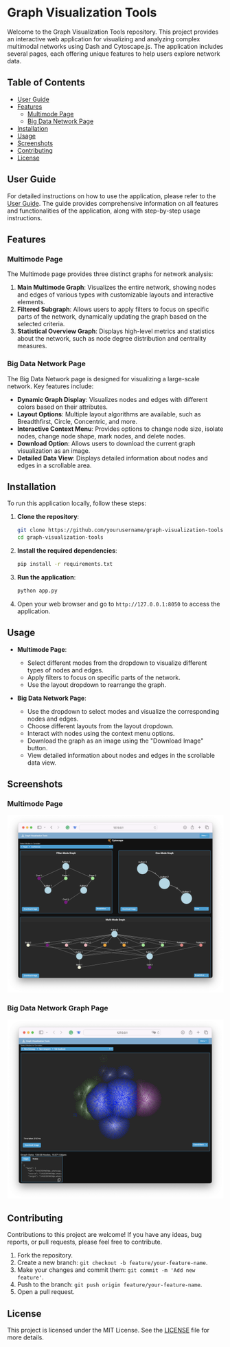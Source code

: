# Graph Visualization Tools

Welcome to the Graph Visualization Tools repository. This project provides an interactive web application for visualizing and analyzing complex multimodal networks using Dash and Cytoscape.js. The application includes several pages, each offering unique features to help users explore network data.

## Table of Contents

- [User Guide](#user-guide)
- [Features](#features)
  - [Multimode Page](#multimode-page)
  - [Big Data Network Page](#big-data-network-page)
- [Installation](#installation)
- [Usage](#usage)
- [Screenshots](#screenshots)
- [Contributing](#contributing)
- [License](#license)

## User Guide

For detailed instructions on how to use the application, please refer to the [User Guide](user_guide.pdf). The guide provides comprehensive information on all features and functionalities of the application, along with step-by-step usage instructions.

## Features

### Multimode Page

The Multimode page provides three distinct graphs for network analysis:

1. **Main Multimode Graph**: Visualizes the entire network, showing nodes and edges of various types with customizable layouts and interactive elements.
2. **Filtered Subgraph**: Allows users to apply filters to focus on specific parts of the network, dynamically updating the graph based on the selected criteria.
3. **Statistical Overview Graph**: Displays high-level metrics and statistics about the network, such as node degree distribution and centrality measures.

### Big Data Network Page

The Big Data Network page is designed for visualizing a large-scale network. Key features include:

- **Dynamic Graph Display**: Visualizes nodes and edges with different colors based on their attributes.
- **Layout Options**: Multiple layout algorithms are available, such as Breadthfirst, Circle, Concentric, and more.
- **Interactive Context Menu**: Provides options to change node size, isolate nodes, change node shape, mark nodes, and delete nodes.
- **Download Option**: Allows users to download the current graph visualization as an image.
- **Detailed Data View**: Displays detailed information about nodes and edges in a scrollable area.

## Installation

To run this application locally, follow these steps:

1. **Clone the repository**:
    ```bash
    git clone https://github.com/yourusername/graph-visualization-tools.git
    cd graph-visualization-tools
    ```

2. **Install the required dependencies**:
    ```bash
    pip install -r requirements.txt
    ```

3. **Run the application**:
    ```bash
    python app.py
    ```

4. Open your web browser and go to `http://127.0.0.1:8050` to access the application.

## Usage

- **Multimode Page**:
  - Select different modes from the dropdown to visualize different types of nodes and edges.
  - Apply filters to focus on specific parts of the network.
  - Use the layout dropdown to rearrange the graph.

- **Big Data Network Page**:
  - Use the dropdown to select modes and visualize the corresponding nodes and edges.
  - Choose different layouts from the layout dropdown.
  - Interact with nodes using the context menu options.
  - Download the graph as an image using the "Download Image" button.
  - View detailed information about nodes and edges in the scrollable data view.

## Screenshots

### Multimode Page
![Multimode Screenshot](assets/screenshot1.png)

### Big Data Network Graph Page
![Big Data Network Graph Screenshot](assets/screenshot2.png)

## Contributing

Contributions to this project are welcome! If you have any ideas, bug reports, or pull requests, please feel free to contribute.

1. Fork the repository.
2. Create a new branch: `git checkout -b feature/your-feature-name`.
3. Make your changes and commit them: `git commit -m 'Add new feature'`.
4. Push to the branch: `git push origin feature/your-feature-name`.
5. Open a pull request.

## License

This project is licensed under the MIT License. See the [LICENSE](LICENSE) file for more details.
